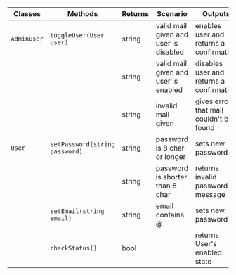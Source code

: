 | Classes       | Methods							|  Returns  | Scenario               | Outputs					   | 
|---------------|-----------------------------------|-----------|------------------------|-----------------------------|
| `AdminUser`	| `toggleUser(User user)`			| string	| valid mail given and user is disabled | enables user and returns a confirmation|
| 				| 									| string	| valid mail given and user is enabled	| disables user and returns a confirmation|
| 				| 									| string	| invalid mail given					| gives error that mail couldn't be found|
| `User`		| `setPassword(string password)` 	| string 	| password is 8 char or longer			| sets new password |
|				|								 	| string 	| password is shorter than 8 char		| returns invalid password message	 |
|				| `setEmail(string email)` 			| string 	| email contains @						| sets new password |
|				| `checkStatus()`					| bool	 	|										| returns User's enabled state	 |